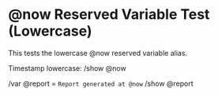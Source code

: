 # @now Reserved Variable Test (Lowercase)

This tests the lowercase @now reserved variable alias.

Timestamp lowercase: 
/show @now

/var @report = `Report generated at @now`
/show @report